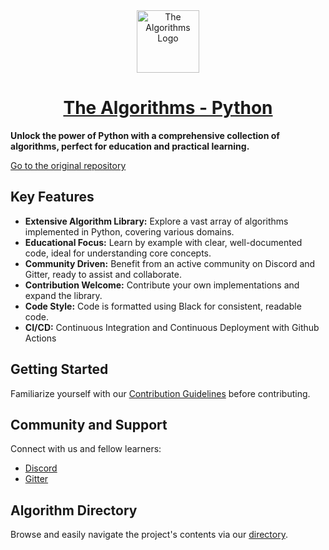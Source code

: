 <div align="center">
  <a href="https://github.com/TheAlgorithms/">
    <img src="https://raw.githubusercontent.com/TheAlgorithms/website/1cd824df116b27029f17c2d1b42d81731f28a920/public/logo.svg" height="100" alt="The Algorithms Logo">
  </a>
  <h1><a href="https://github.com/TheAlgorithms/">The Algorithms - Python</a></h1>
</div>

**Unlock the power of Python with a comprehensive collection of algorithms, perfect for education and practical learning.**

[Go to the original repository](https://github.com/TheAlgorithms/Python)

## Key Features

*   **Extensive Algorithm Library:** Explore a vast array of algorithms implemented in Python, covering various domains.
*   **Educational Focus:** Learn by example with clear, well-documented code, ideal for understanding core concepts.
*   **Community Driven:** Benefit from an active community on Discord and Gitter, ready to assist and collaborate.
*   **Contribution Welcome:** Contribute your own implementations and expand the library.
*   **Code Style:** Code is formatted using Black for consistent, readable code.
*   **CI/CD:** Continuous Integration and Continuous Deployment with Github Actions

## Getting Started

Familiarize yourself with our [Contribution Guidelines](CONTRIBUTING.md) before contributing.

## Community and Support

Connect with us and fellow learners:

*   [Discord](https://the-algorithms.com/discord)
*   [Gitter](https://gitter.im/TheAlgorithms/community)

## Algorithm Directory

Browse and easily navigate the project's contents via our [directory](DIRECTORY.md).